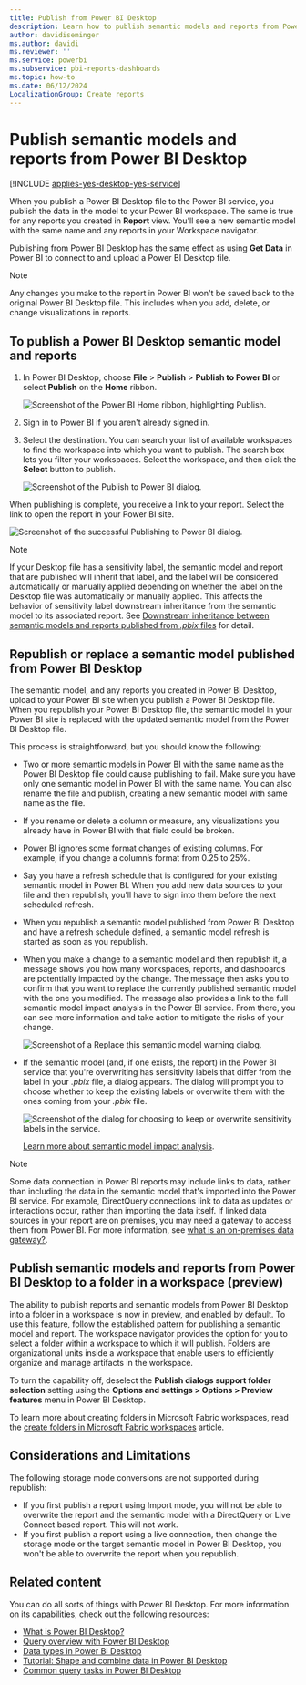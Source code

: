 ```yaml
---
title: Publish from Power BI Desktop
description: Learn how to publish semantic models and reports from Power BI Desktop to the Power BI service, which publishes the data in the model to your Power BI workspace.
author: davidiseminger
ms.author: davidi
ms.reviewer: ''
ms.service: powerbi
ms.subservice: pbi-reports-dashboards
ms.topic: how-to
ms.date: 06/12/2024
LocalizationGroup: Create reports
---
```

# Publish semantic models and reports from Power BI Desktop

[!INCLUDE [applies-yes-desktop-yes-service](../includes/applies-yes-desktop-yes-service.md)]

When you publish a Power BI Desktop file to the Power BI service, you publish the data in the model to your Power BI workspace. The same is true for any reports you created in **Report** view. You’ll see a new semantic model with the same name and any reports in your Workspace navigator.

Publishing from Power BI Desktop has the same effect as using **Get Data** in Power BI to connect to and upload a Power BI Desktop file.

> [!NOTE]
> Any changes you make to the report in Power BI won't be saved back to the original Power BI Desktop file. This includes when you add, delete, or change visualizations in reports.

## To publish a Power BI Desktop semantic model and reports
1. In Power BI Desktop, choose **File** > **Publish** > **Publish to Power BI** or select **Publish** on the **Home** ribbon.

   ![Screenshot of the Power BI Home ribbon, highlighting Publish.](media/desktop-upload-desktop-files/pbid_publish_publishbutton.png)


2. Sign in to Power BI if you aren't already signed in.
3. Select the destination. You can search your list of available workspaces to find the workspace into which you want to publish. The search box lets you filter your workspaces. Select the workspace, and then click the **Select** button to publish.

   ![Screenshot of the Publish to Power BI dialog.](media/desktop-upload-desktop-files/pbid_publish_select_destination.png)

When publishing is complete, you receive a link to your report. Select the link to open the report in your Power BI site.

![Screenshot of the successful Publishing to Power BI dialog.](media/desktop-upload-desktop-files/pbid_publish_success.png)

> [!NOTE]
> If your Desktop file has a sensitivity label, the semantic model and report that are published will inherit that label, and the label will be considered automatically or manually applied depending on whether the label on the Desktop file was automatically or manually applied. This affects the behavior of sensitivity label downstream inheritance from the semantic model to its associated report. See [Downstream inheritance between semantic models and reports published from *.pbix* files](/fabric/governance/service-security-sensitivity-label-downstream-inheritance#downstream-inheritance-between-semantic-models-and-reports-published-from-.pbix-files) for detail.

## Republish or replace a semantic model published from Power BI Desktop
The semantic model, and any reports you created in Power BI Desktop, upload to your Power BI site when you publish a Power BI Desktop file. When you republish your Power BI Desktop file, the semantic model in your Power BI site is replaced with the updated semantic model from the Power BI Desktop file.

This process is straightforward, but you should know the following:

* Two or more semantic models in Power BI with the same name as the Power BI Desktop file could cause publishing to fail. Make sure you have only one semantic model in Power BI with the same name. You can also rename the file and publish, creating a new semantic model with same name as the file.
* If you rename or delete a column or measure, any visualizations you already have in Power BI with that field could be broken.
* Power BI ignores some format changes of existing columns. For example, if you change a column’s format from 0.25 to 25%.
* Say you have a refresh schedule that is configured for your existing semantic model in Power BI. When you add new data sources to your file and then republish, you’ll have to sign into them before the next scheduled refresh.
* When you republish a semantic model published from Power BI Desktop and have a refresh schedule defined, a semantic model refresh is started as soon as you republish.
* When you make a change to a semantic model and then republish it, a message shows you how many workspaces, reports, and dashboards are potentially impacted by the change. The message then asks you to confirm that you want to replace the currently published semantic model with the one you modified. The message also provides a link to the full semantic model impact analysis in the Power BI service. From there, you can see more information and take action to mitigate the risks of your change.

   ![Screenshot of a Replace this semantic model warning dialog.](media/desktop-upload-desktop-files/pbid-dataset-impact-analysis-desktop-warning.png)

* If the semantic model (and, if one exists, the report) in the Power BI service that you're overwriting has sensitivity labels that differ from the label in your *.pbix* file, a dialog appears. The dialog will prompt you to choose whether to keep the existing labels or overwrite them with the ones coming from your *.pbix* file.

    ![Screenshot of the dialog for choosing to keep or overwrite sensitivity labels in the service.](media/desktop-upload-desktop-files/pbid-dataset-overwrite-labels-desktop-dialog.png)


   [Learn more about semantic model impact analysis](../collaborate-share/service-dataset-impact-analysis.md).

> [!NOTE]
> Some data connection in Power BI reports may include links to data, rather than including the data in the semantic model that's imported into the Power BI service. For example, DirectQuery connections link to data as updates or interactions occur, rather than importing the data itself. If linked data sources in your report are on premises, you may need a gateway to access them from Power BI. For more information, see [what is an on-premises data gateway?](../connect-data/service-gateway-onprem.md).

## Publish semantic models and reports from Power BI Desktop to a folder in a workspace (preview)

The ability to publish reports and semantic models from Power BI Desktop into a folder in a workspace is now in preview, and enabled by default. To use this feature, follow the established pattern for publishing a semantic model and report. The workspace navigator provides the option for you to select a folder within a workspace to which it will publish. Folders are organizational units inside a workspace that enable users to efficiently organize and manage artifacts in the workspace. 

To turn the capability off, deselect the **Publish dialogs support folder selection** setting using the **Options and settings > Options > Preview features** menu in Power BI Desktop.

To learn more about creating folders in Microsoft Fabric workspaces, read the [create folders in Microsoft Fabric workspaces](/fabric/get-started/workspaces-folders) article.

## Considerations and Limitations

The following storage mode conversions are not supported during republish:

- If you first publish a report using Import mode, you will not be able to overwrite the report and the semantic model with a DirectQuery or Live Connect based report. This will not work.
- If you first publish a report using a live connection, then change the storage mode or the target semantic model in Power BI Desktop, you won't be able to overwrite the report when you republish.

## Related content

You can do all sorts of things with Power BI Desktop. For more information on its capabilities, check out the following resources:

* [What is Power BI Desktop?](../fundamentals/desktop-what-is-desktop.md)
* [Query overview with Power BI Desktop](../transform-model/desktop-query-overview.md)
* [Data types in Power BI Desktop](../connect-data/desktop-data-types.md)
* [Tutorial: Shape and combine data in Power BI Desktop](../connect-data/desktop-shape-and-combine-data.md)
* [Common query tasks in Power BI Desktop](../transform-model/desktop-common-query-tasks.md)
